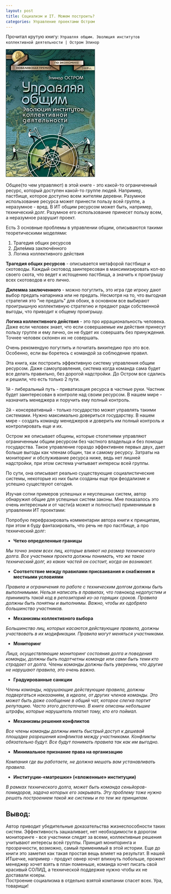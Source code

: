 ```yaml
---
layout: post
title: Социализм и IT. Можем построить?
categories: Управление проектами Остром 
---
```


Прочитал крутую книгу: `Управляя общим. Эволюция институтов коллективной деятельности | Остром Элинор`

![Управляя общим. Эволюция институтов коллективной деятельности](/images/2021/03/ostrom.jpeg)

Общее(то чем управляют) в этой книге - это какой-то ограниченный ресурс, который доступен какой-то группе людей. 
Например, пастбище, которое доступно всем жителям деревни. Разумное использование ресурса может принести пользу всей группе, 
а неразумное - вред. В ИТ общим ресурсом может быть, например, технический долг. 
Разумное его использование принесет пользу всем, а неразумное разрушит проект.

Есть 3 основные проблемы в управлении общим, описываются такими теоретическими моделями:

1. Трагедия общих ресурсов
1. Диле́мма заключённого
1. Логика коллективного действия
   
**Трагедия общих ресурсов** - описывается метафорой пастбище и скотоводы. 
Каждый скотовод заинтересован в максимизировать кол-во своего скота, что ведет к истощению пастбища, а значить к проигрышу всех скотоводов и его лично.

**Дилемма заключенного** - можно погуглить, это игра где игроку дают выбор предать напарника или не предать. Несмотря на то, что выгодная стратегия это "не предать" для обоих, в основном все выбирают проигрышную коллективную стратегию и предают ради собственной выгоды, что приводит к общему проигрышу.

**Логика коллективного действия** - это про иррациональность человека. Даже если человек знает, что если совершаемые им действия принесут пользу группе и ему лично, он не будет их совершать без принуждения. Точнее человек склонен их не совершать.

Очень рекомендую погуглить и почитать википедию про это все. 
Особенно, если вы боретесь с командой за соблюдение правил.

Эта книга, как построить эффективную систему управления общим ресурсом. Даже самоуправления, система когда команда сама будет все делать правильно, без дорогой надстройки. До Остром все сдались и решили, что есть только 2 пути. 

1й - либеральный путь - приватизация ресурса в частные руки. Частник будет заинтересован в контроле над своим ресурсом. В нашем мире - назначить менеджера и поручить ему полный контроль.

2й - консервативный - только государство может управлять такими системами. Нужно максимально довериться государству. В нашем мире - создать команду менеджеров и доверить им полный контроль и контролировать еще и их.

Остром же описывает общины, которые столетиями управляют ограниченным общим ресурсом
без частного владельца и без помощи государства. 
Такое управление гораздо эффективнее первых двух, дает больше выгоды как членам общин, так и самому ресурсу.
Затраты на мониторинг и обслуживание ресурса ниже, ведь нет лишней надстройки, при этом система учитывает интересы всей группы.

По сути, она описывает реально существующие социалистические системы, некоторые из них были созданы еще при феодализме и успешно существуют сегодня.

Изучая сотни примеров успешных и неуспешных систем, автор обнаружил общие для успешных систем законы. 
Мне показалось это очень интересным и от части(а может и полностью) применимым в управлении ИТ проектами: 

Попробую перефразировать комментарии автора книги к принципам, при этом я буду фантазировать, что речь не про пастбище, а про технический долг:

* **Четко определенные границы**

*Мы точно знаем всех лиц, которые влияют на размер технического долга. Все участники проекта должны понимать, что же такое технический долг, из каких частей он состоит, когда он возникает.*   

* **Соответствие между правилами присваивания и снабжения и местными условиями**

*Правила и ограничения по работе с техническим долгом должны быть выполнимыми. 
Нельзя написать в правилах, что говнокод недопустим и принимать такой код в репозиторий из-за горящих сроков.
Правила должны быть понятны и выполнимы. Важно, чтобы их одобряло большинство участников.*
   
* **Механизмы коллективного выбора**
   
*Большинство лиц, которых касаются действующие правила, должны участвовать в их модификации. Правила могут меняться участниками.*

* **Moниторинг**
   
*Лица, осуществляющие мониторинг состояния долга и поведения команды, 
должны быть подотчетны команде или сами быть теми кто страдает от долга.
Члены команды должны быть уверенны, что другие не нарушают правила, это очень важно.*

* **Градуированные санкции**
   
*Члены команды, нарушающие действующие правила, должны подвергаться наказаниям,
в идеале, от других членов команды. Это может быть даже сообщение в общий чат, которое слегка портит репутацию. 
Часто этого достаточно. В книге описаны небольшие штрафы, которые нарушитель платил тому, кто его поймал.*
   
* **Механизмы решения конфликтов**
   
*Все члены команды должны иметь быстрый доступ к дешевой площадке разрешения конфликтов между участниками. Конфликты обязательно будут. Все будут понимать правила так как им выгодно.*

* **Mинимальное признание права на организацию**
   
*Компания где вы работаете, не должна мешать вам устанавливать правила.*

* **Институции-«матрешки» («вложенные» институции)**

*В рамках технического долга, может быть команда сеньйоров-помидоров, задача которых его закрывать. Эту проблему тоже нужно решать построением такой же системы и по тем же принципам.*

## Вывод:

Автор приводит убедительные доказательства жизнеспособности таких систем. 
Эффективность зашкаливает, нет необходимости в дорогом мониторинге - все участники следят за всеми, 
коллективные решения учитывают интересы всей группы. 
Принцип мониторинга и прозрачности, возможно, самый применимый в этой истории. 
Еще до книги это заметил как такая простая вещь влияет на результат.
В нашей ИТшечке, например - продукт овнер хочет впихнуть побольше, прожект менеджер хочет взять в план поменьше,
команда хочет писать свой красивый СОЛИД, а технической поддержке нужно чтобы их не доставали юзеры.  
Построение социализма в отдельно взятой компании спасет всех. Ура, товарищи!
